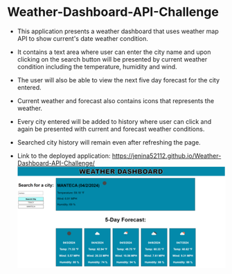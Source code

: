 # Weather-Dashboard-API-Challenge
* This application presents a weather dashboard that uses weather map API to show current's date weather condition.
* It contains a text area where user can enter the city name and upon clicking on the search button will be presented by current weather condition including the temperature, humidity and wind. 
* The user will also be able to view the next five day forecast for the city entered.
* Current weather and forecast also contains icons that represents the weather.
* Every city entered will be added to history where user can click and again be presented with current and forecast weather conditions.
* Searched city history will remain even after refreshing the page.

* Link to the deployed application: https://jenina52112.github.io/Weather-Dashboard-API-Challenge/
![alt text](image.png)